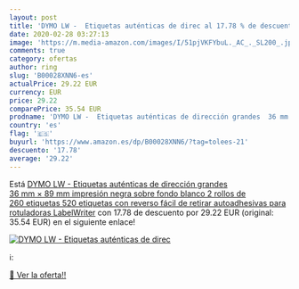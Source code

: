 ```yaml
---
layout: post
title: 'DYMO LW -  Etiquetas auténticas de direc al 17.78 % de descuento'
date: 2020-02-28 03:27:13
image: 'https://m.media-amazon.com/images/I/51pjVKFYbuL._AC_._SL200_.jpg'
comments: true
category: ofertas
author: ring
slug: 'B00028XNN6-es'
actualPrice: 29.22 EUR
currency: EUR
price: 29.22
comparePrice: 35.54 EUR
prodname: 'DYMO LW -  Etiquetas auténticas de dirección grandes  36 mm × 89 mm  impresión negra sobre fondo blanco  2 rollos de 260 etiquetas  520 etiquetas con reverso fácil de retirar   autoadhesivas  para rotuladoras LabelWriter'
country: 'es'
flag: '🇪🇸'
buyurl: 'https://www.amazon.es/dp/B00028XNN6/?tag=tolees-21'
descuento: '17.78'
average: '29.22'
---
```


Está [DYMO LW -  Etiquetas auténticas de dirección grandes  36 mm × 89 mm  impresión negra sobre fondo blanco  2 rollos de 260 etiquetas  520 etiquetas con reverso fácil de retirar   autoadhesivas  para rotuladoras LabelWriter](https://www.amazon.es/dp/B00028XNN6/?tag=tolees-21) con 17.78 de descuento por 29.22 EUR (original: 35.54 EUR) en el siguiente enlace!

[![DYMO LW -  Etiquetas auténticas de direc](https://m.media-amazon.com/images/I/51pjVKFYbuL._AC_._SL200_.jpg)](https://www.amazon.es/dp/B00028XNN6/?tag=tolees-21)

ℹ️:


[🛒 Ver la oferta!!](https://www.amazon.es/dp/B00028XNN6/?tag=tolees-21)
